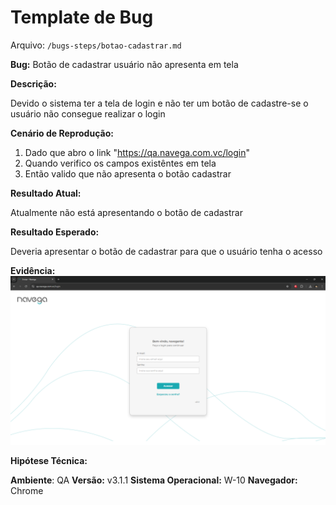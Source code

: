 # Template de Bug

Arquivo: `/bugs-steps/botao-cadastrar.md`

**Bug:** Botão de cadastrar usuário não apresenta em tela

**Descrição:**

Devido o sistema ter a tela de login e não ter um botão de cadastre-se o usuário não consegue realizar o login

**Cenário de Reprodução:**

1. Dado que abro o link "https://qa.navega.com.vc/login"
2. Quando verifico os campos existêntes em tela 
3. Então valido que não apresenta o botão cadastrar

**Resultado Atual:**

Atualmente não está apresentando o botão de cadastrar

**Resultado Esperado:**

Deveria apresentar o botão de cadastrar para que o usuário tenha o acesso 

**Evidência:**
![evidência do bug para](image.png)


**Hipótese Técnica:**

**Ambiente**:
QA
**Versão:**
v3.1.1
**Sistema Operacional:**
W-10
**Navegador:**
Chrome